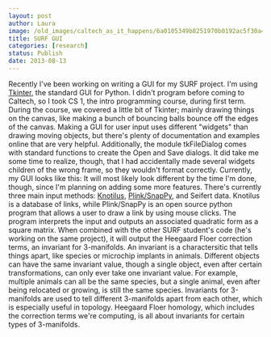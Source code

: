 ```yaml
---
layout: post
author: Laura
image: /old_images/caltech_as_it_happens/6a0105349b8251970b0192ac5f30a4970d.png
title: SURF GUI
categories: [research]
status: Publish
date: 2013-08-13
---
```


Recently I've been working on writing a GUI for my SURF project. I'm using [Tkinter](https://wiki.python.org/moin/TkInter), the standard GUI for Python. I didn't program before coming to Caltech, so I took CS 1, the intro programming course, during first term. During the course, we covered a little bit of Tkinter; mainly drawing things on the canvas, like making a bunch of bouncing balls bounce off the edges of the canvas. Making a GUI for user input uses different "widgets" than drawing moving objects, but there's plenty of documentation and examples online that are very helpful. Additionally, the module tkFileDialog comes with standard functions to create the Open and Save dialogs. It did take me some time to realize, though, that I had accidentally made several widgets children of the wrong frame, so they wouldn't format correctly. 
Currently, my GUI looks like this:
It will most likely look different by the time I'm done, though, since I'm planning on adding some more features. There's currently three main input methods: [Knotilus](https://caltech.typepad.com/caltech_as_it_happens/2013/06/the-knotilus-database.html), [Plink/SnapPy](https://caltech.typepad.com/caltech_as_it_happens/2013/06/knots-programming-and-surf.html), and Seifert data. Knotilus is a database of links, while Plink/SnapPy is an open source python program that allows a user to draw a link by using mouse clicks. The program interprets the input and outputs an associated quadratic form as a square matrix. When combined with the other SURF student's code (he's working on the same project), it will output the Heegaard Floer correction terms, an invariant for 3-manifolds. An invariant is a charactersitic that tells things apart, like species or microchip implants in animals. Different objects can have the same invariant value, though a single object, even after certain transformations, can only ever take one invariant value. For example, multiple animals can all be the same species, but a single animal, even after being relocated or growing, is still the same species. Invariants for 3-manifolds are used to tell different 3-manifolds apart from each other, which is especially useful in topology. Heegaard Floer homology, which includes the correction terms we're computing, is all about invariants for certain types of 3-manifolds.

